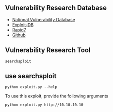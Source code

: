  ## Vulnerability Research Database
 
  - [National Vulnerability Database](https://nvd.nist.gov/)
  - [Exploit-DB](https://www.exploit-db.com/)
  - [Rapid7](https://www.rapid7.com/db/)
  - [Github](https://github.com/)
  
 ## Vulnerability Research Tool
 
    searchsploit
    
 ## use searchsploit
  
    python exploit.py --help
    
  To use this exploit, provide the following arguments
  
    python exploit.py http://10.10.10.10
     
